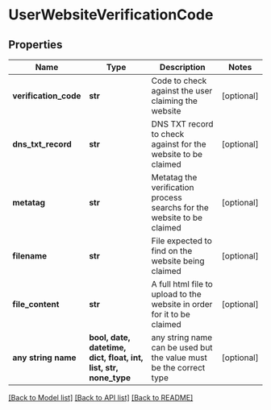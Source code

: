 # UserWebsiteVerificationCode


## Properties
Name | Type | Description | Notes
------------ | ------------- | ------------- | -------------
**verification_code** | **str** | Code to check against the user claiming the website | [optional] 
**dns_txt_record** | **str** | DNS TXT record to check against for the website to be claimed | [optional] 
**metatag** | **str** | Metatag the verification process searchs for the website to be claimed | [optional] 
**filename** | **str** | File expected to find on the website being claimed | [optional] 
**file_content** | **str** | A full html file to upload to the website in order for it to be claimed | [optional] 
**any string name** | **bool, date, datetime, dict, float, int, list, str, none_type** | any string name can be used but the value must be the correct type | [optional]

[[Back to Model list]](../README.md#documentation-for-models) [[Back to API list]](../README.md#documentation-for-api-endpoints) [[Back to README]](../README.md)


